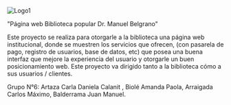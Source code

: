 ![Logo1](https://user-images.githubusercontent.com/92000104/136877442-d73b674f-7028-4ebd-a239-4c6203be0146.png)
 
 

"Página web Biblioteca popular Dr. Manuel Belgrano"

Este proyecto se realiza para otorgarle a la biblioteca una página web institucional, donde se muestren los servicios que ofrecen, (con pasarela de pago, registro de usuarios, 
base de datos, etc)  que posea una buena interfaz que mejore la experiencia del usuario y  otorgarle un buen posicionamiento web.
Este proyecto va dirigido tanto a la biblioteca cómo a sus usuarios / clientes.

Grupo N°6:   Artaza Carla Daniela Calanit , Biolé Amanda Paola, Arraigada Carlos Máximo, Balderrama Juan Manuel.
